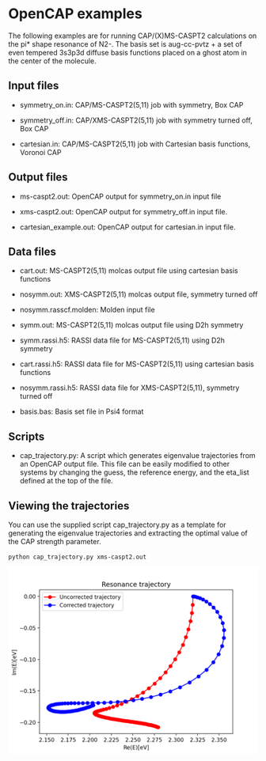 # OpenCAP examples

The following examples are for running CAP/(X)MS-CASPT2 calculations on the pi* shape resonance of N2-. The basis set is aug-cc-pvtz + a set of even tempered 3s3p3d diffuse basis functions placed on a ghost atom in the center of the molecule.

## Input files

- symmetry_on.in: CAP/MS-CASPT2(5,11) job with symmetry, Box CAP

- symmetry_off.in: CAP/XMS-CASPT2(5,11) job with symmetry turned off, Box CAP

- cartesian.in: CAP/MS-CASPT2(5,11) job with Cartesian basis functions, Voronoi CAP

## Output files

- ms-caspt2.out: OpenCAP output for symmetry_on.in input file

- xms-caspt2.out: OpenCAP output for symmetry_off.in input file.

- cartesian_example.out: OpenCAP output for cartesian.in input file.

## Data files

- cart.out: MS-CASPT2(5,11) molcas output file using cartesian basis functions

- nosymm.out: XMS-CASPT2(5,11) molcas output file, symmetry turned off

- nosymm.rasscf.molden: Molden input file 

- symm.out: MS-CASPT2(5,11) molcas output file using D2h symmetry

- symm.rassi.h5: RASSI data file for MS-CASPT2(5,11) using D2h symmetry

- cart.rassi.h5: RASSI data file for MS-CASPT2(5,11) using cartesian basis functions

- nosymm.rassi.h5: RASSI data file for XMS-CASPT2(5,11), symmetry turned off

- basis.bas: Basis set file in Psi4 format

## Scripts
- cap_trajectory.py: A script which generates eigenvalue trajectories from an OpenCAP output file. This file can be easily modified to other systems by changing the guess, the reference energy, and the eta_list defined at the top of the file.

## Viewing the trajectories
You can use the supplied script cap_trajectory.py as a template for generating the eigenvalue trajectories and extracting the optimal value of the CAP strength parameter.

    python cap_trajectory.py xms-caspt2.out

![trajectory](https://github.com/gayverjr/opencap/blob/master/examples/pyopencap/openmolcas/Images/res_trajectory.png)

